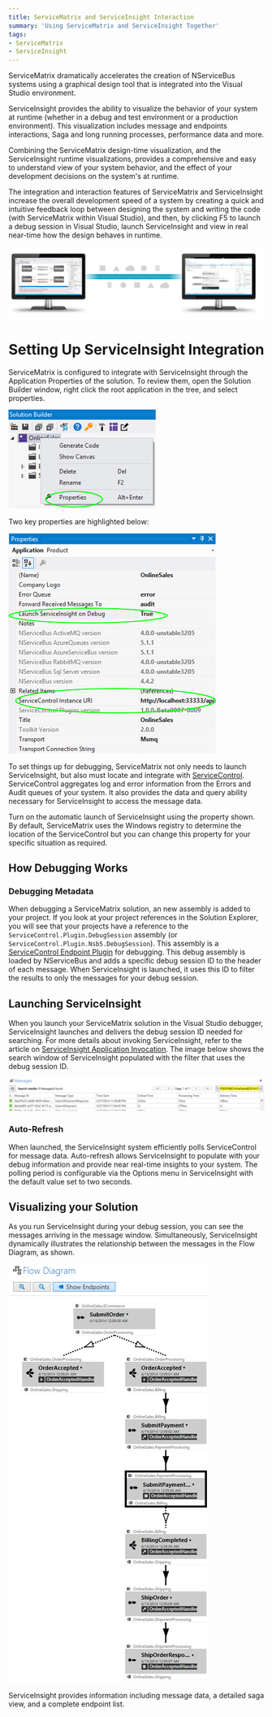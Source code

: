 ```yaml
---
title: ServiceMatrix and ServiceInsight Interaction
summary: 'Using ServiceMatrix and ServiceInsight Together'
tags:
- ServiceMatrix
- ServiceInsight
---
```


ServiceMatrix dramatically accelerates the creation of NServiceBus systems using a graphical design tool that is integrated into the Visual Studio environment.  

ServiceInsight provides the ability to visualize the behavior of your system at runtime (whether in a debug and test environment or a production environment). This visualization includes message and endpoints interactions, Saga and long running processes, performance data and more.

Combining the ServiceMatrix design-time visualization, and the ServiceInsight runtime visualizations, provides a comprehensive and easy to understand view of your system behavior, and the effect of your development decisions on the system's at runtime. 

The integration and interaction features of ServiceMatrix and ServiceInsight increase the overall development speed of a system by creating a quick and intuitive feedback loop between designing the system and writing the code (with ServiceMatrix within Visual Studio), and then, by clicking F5 to launch a debug session in Visual Studio, launch ServiceInsight and view in real near-time how the design behaves in runtime.

![](images/servicematrix-serviceinsight-graphic1.png 'width=800')


# Setting Up ServiceInsight Integration

ServiceMatrix is configured to integrate with ServiceInsight through the Application Properties of the  solution. To review them, open the Solution Builder window, right click the root application in the tree, and select properties.

![Solution Properties](images/servicematrix-solutionproperties.png)

Two key properties are highlighted below:

![Solution Properties Window](images/servicematrix-solutionpropertieswindow.png)

To set things up for debugging, ServiceMatrix not only needs to launch ServiceInsight, but also must locate and integrate with [ServiceControl](/servicecontrol). ServiceControl aggregates log and error information from the Errors and Audit queues of your system. It also provides the data and query ability necessary for ServiceInsight to access the message data. 

Turn on the automatic launch of ServiceInsight using the property shown.  By default, ServiceMatrix uses the Windows registry to determine the location of the ServiceControl but you can change this property for your specific situation as required. 


## How Debugging Works


### Debugging Metadata

When debugging a ServiceMatrix solution, an new assembly is added to your project. If you look at your project references in the Solution Explorer, you will see that your projects have a reference to the `ServiceControl.Plugin.DebugSession` assembly (or `ServiceControl.Plugin.Nsb5.DebugSession`).  This assembly is a [ServiceControl Endpoint Plugin](../servicecontrol/plugins/) for debugging. 
This debug assembly is loaded by NServiceBus and adds a specific debug session ID to the header of each message.  When ServiceInsight is launched, it uses this ID to filter the results to only the messages for your debug session. 


## Launching ServiceInsight

When you launch your ServiceMatrix solution in the Visual Studio debugger, ServiceInsight launches and delivers the debug session ID needed for searching. For more details about invoking ServiceInsight, refer to the article on [ServiceInsight Application Invocation](/serviceinsight/application-invocation.md "Invoking ServiceInsight").  The image below shows the search window of ServiceInsight populated with the filter that uses the debug session ID.

![ServiceInsight Message Window](images/servicematrix-serviceinsightmessagewindow.png)


### Auto-Refresh

When launched, the ServiceInsight system efficiently polls ServiceControl for message data. Auto-refresh allows ServiceInsight to populate with your debug information and provide near real-time insights to your system. The polling period is configurable via the Options menu in ServiceInsight with the default value set to two seconds.   


## Visualizing your Solution

As you run ServiceInsight during your debug session, you can see the messages arriving in the message window. Simultaneously, ServiceInsight dynamically illustrates the relationship between the messages in the Flow Diagram, as shown.

![Flow Diagram of ServiceInsight](images/servicematrix-serviceinsightflowdiagram.png)

ServiceInsight provides information including message data, a detailed saga view, and a complete endpoint list.
